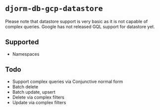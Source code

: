 # `djorm-db-gcp-datastore`

Please note that datastore support is very basic as it is not capable of complex queries. Google has not released GQL support for datastore yet.

## Supported

* Namespaces

## Todo

* Support complex queries via Conjunctive normal form
* Batch delete
* Batch update, upsert
* Delete via complex filters
* Update via complex filters
